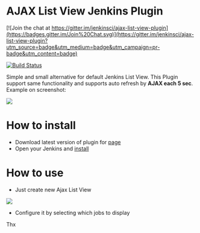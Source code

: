 AJAX List View Jenkins Plugin
===================

[![Join the chat at https://gitter.im/jenkinsci/ajax-list-view-plugin](https://badges.gitter.im/Join%20Chat.svg)](https://gitter.im/jenkinsci/ajax-list-view-plugin?utm_source=badge&utm_medium=badge&utm_campaign=pr-badge&utm_content=badge)

[![Build Status](https://travis-ci.org/terma/ajax-list-view-jenkins-plugin.svg?branch=master)](https://travis-ci.org/terma/ajax-list-view-jenkins-plugin)

Simple and small alternative for default Jenkins List View. This Plugin support same functionality and supports auto refresh by **AJAX each 5 sec**. Example on screenshot:

![](https://raw.githubusercontent.com/terma/ajax-list-view-jenkins-plugin/master/docs/screen.png)

How to install
==

* Download latest version of plugin for [page](https://github.com/terma/ajax-list-view-jenkins-plugin/releases)
* Open your Jenkins and [install](https://wiki.jenkins-ci.org/display/JENKINS/Plugins#Plugins-Howtoinstallplugins)

How to use
==

* Just create new Ajax List View

![](https://raw.githubusercontent.com/terma/ajax-list-view-jenkins-plugin/master/docs/createnew.png)

* Configure it by selecting which jobs to display

Thx
